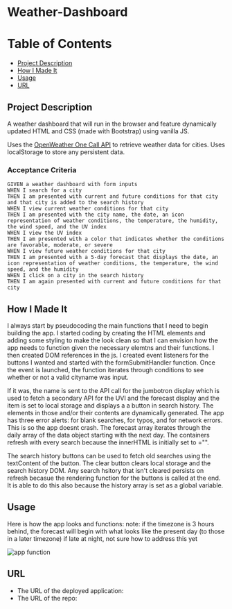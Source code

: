 # Weather-Dashboard
# Table of Contents
* [Project Description](#project-description)
* [How I Made It](#how-i-made-it)
* [Usage](#Usage)
* [URL](#URL)

<a name= "projectdescription"></a>
## Project Description

A weather dashboard that will run in the browser and feature dynamically updated HTML and CSS (made with Bootstrap) using vanilla JS.

Uses the [OpenWeather One Call API](https://openweathermap.org/api/one-call-api) to retrieve weather data for cities. Uses localStorage to store any persistent data.


### Acceptance Criteria

```
GIVEN a weather dashboard with form inputs
WHEN I search for a city
THEN I am presented with current and future conditions for that city and that city is added to the search history
WHEN I view current weather conditions for that city
THEN I am presented with the city name, the date, an icon representation of weather conditions, the temperature, the humidity, the wind speed, and the UV index
WHEN I view the UV index
THEN I am presented with a color that indicates whether the conditions are favorable, moderate, or severe
WHEN I view future weather conditions for that city
THEN I am presented with a 5-day forecast that displays the date, an icon representation of weather conditions, the temperature, the wind speed, and the humidity
WHEN I click on a city in the search history
THEN I am again presented with current and future conditions for that city
```
<a name="howimadeit"></a>
## How I Made It

I always start by pseudocoding the main functions that I need to begin building the app. I started coding by creating the HTML elements and adding some styling to make the look clean so that I can envision how the app needs to function given the necessary elemtns and their functions. 
I then created DOM references in the js. I created event listeners for the buttons I wanted and started with the formSubmitHandler function. Once the event is launched, the function iterates through conditions to see whether or not a valid cityname was input. 

If it was, the name is sent to the API call for the jumbotron display which is used to fetch a secondary API for the UVI and the forecast display and the item is set to local storage and displays a a button in search history. The elements in those and/or their contents are dynamically generated. The app has three error alerts: for blank searches, for typos, and for network errors. This is so the app doesnt crash. The forecast array iterates through the daily array of the data object starting with the next day. The containers refresh with every search because the innerHTML is initially set to ="". 

The search history buttons can be used to fetch old searches using the textContent of the button. The clear button clears local storage and the search history DOM. Any search hsitory that isn't cleared persists on refresh becasue the rendering function for the buttons is called at the end. It is able to do this also because the history array is set as a global variable.

<a name="usage"></a>
## Usage

Here is how the app looks and functions: 
note: if the timezone is 3 hours behind, the forecast will begin with what looks like the present day (to those in a later timezone) if late at night, not sure how to address this yet

![app function](weatherdashboard.gif)


<a name="URL"></a>
## URL

* The URL of the deployed application: 
* The URL of the repo: 







